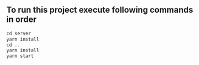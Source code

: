## To run this project execute following commands in order

```javascript
cd server
yarn install
cd ..
yarn install
yarn start
```